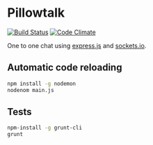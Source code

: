 # Pillowtalk

[![Build Status](https://travis-ci.org/lpil/pillowtalk.svg?branch=master)](https://travis-ci.org/lpil/pillowtalk)
[![Code Climate](https://codeclimate.com/github/lpil/pillowtalk/badges/gpa.svg)](https://codeclimate.com/github/lpil/pillowtalk)

One to one chat using [express.js](https://github.com/strongloop/express/) and
[sockets.io](https://github.com/Automattic/ocket.io/).


## Automatic code reloading

```bash
npm install -g nodemon
nodenom main.js
```

## Tests

```bash
npm-install -g grunt-cli
grunt
```
